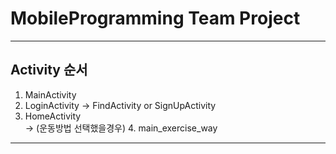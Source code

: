 # MobileProgramming Team Project
---
## Activity 순서
1. MainActivity
2. LoginActivity -> FindActivity or SignUpActivity
3. HomeActivity\
-> (운동방법 선택했을경우) 4. main_exercise_way
---
